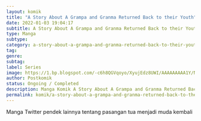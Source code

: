 ```yaml
---
layout: komik
title: "A Story About A Grampa and Granma Returned Back to their Youth"
date: 2022-01-03 19:04:17
subtitle: A Story About A Grampa and Granma Returned Back to their Youth
type: Manga
subtype: 
category: a-story-about-a-grampa-and-granma-returned-back-to-their-youth
tag: 
genre: 
subtag: 
label: Series
image: https://1.bp.blogspot.com/-c6h8QGVqoyo/XyujEdz8UWI/AAAAAAAAA1Y/NTFdJOpkNIsBho6NBRO4rfO-hEL4k6TQACLcBGAsYHQ/s72-c/A-Story-About-A-Grampa-and-Granma-Returned-Back-to-their-Youth.jpg
author: Postkomik
status: Ongoing / Completed
description: Manga Komik A Story About A Grampa and Granma Returned Back to their Youth | Bahasa Indonesia
permalink: komik/a-story-about-a-grampa-and-granma-returned-back-to-their-youth/
---
```


Manga Twitter pendek lainnya tentang pasangan tua menjadi muda kembali
